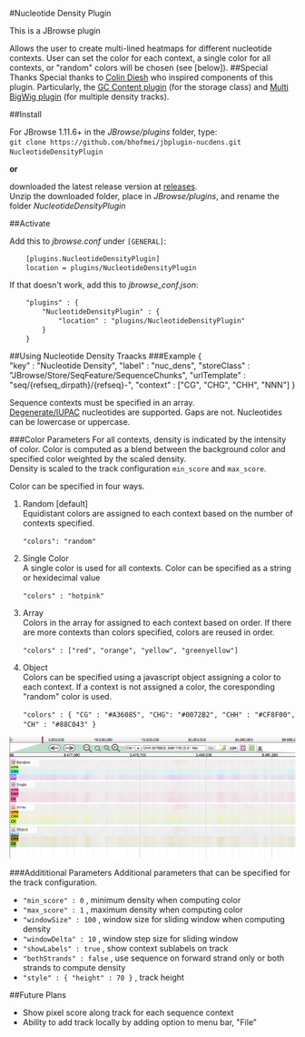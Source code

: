 #Nucleotide Density Plugin

This is a JBrowse plugin
 
Allows the user to create multi-lined heatmaps for different nucleotide contexts. User can set the color for each context, a single color for all contexts, or "random" colors will be chosen (see [below]).
##Special Thanks
Special thanks to [Colin Diesh](http://cmdcolin.github.io/) who inspired components of this plugin. Particularly, the [GC Content plugin](https://github.com/elsiklab/gccontent) (for the storage class) and [Multi BigWig plugin](https://github.com/elsiklab/multibigwig) (for multiple density tracks).

##Install

For JBrowse 1.11.6+ in the _JBrowse/plugins_ folder, type:  
`git clone https://github.com/bhofmei/jbplugin-nucdens.git NucleotideDensityPlugin`

**or**

downloaded the latest release version at [releases](https://github.com/bhofmei/jbplugin-nucdens/releases).  
Unzip the downloaded folder, place in _JBrowse/plugins_, and rename the folder _NucleotideDensityPlugin_

##Activate

Add this to _jbrowse.conf_ under `[GENERAL]`:
```
    [plugins.NucleotideDensityPlugin]
    location = plugins/NucleotideDensityPlugin
```

If that doesn't work, add this to _jbrowse_conf.json_:
```
    "plugins" : {
        "NucleotideDensityPlugin" : { 
            "location" : "plugins/NucleotideDensityPlugin"
        }
    }
```

##Using Nucleotide Density Traacks
###Example
    {  
        "key" : "Nucleotide Density",
        "label" : "nuc_dens",
        "storeClass" : "JBrowse/Store/SeqFeature/SequenceChunks",
        "urlTemplate" : "seq/{refseq_dirpath}/{refseq}-",
        "context" : ["CG", "CHG", "CHH", "NNN"]
    }
    
Sequence contexts must be specified in an array.   
[Degenerate/IUPAC](http://www.bioinformatics.org/sms/iupac.html) nucleotides are supported. Gaps are not. Nucleotides can be lowercase or uppercase.
    
###Color Parameters
For all contexts, density is indicated by the intensity of color. Color is computed as a blend between the background color and specified color weighted by the scaled density.  
Density is scaled to the track configuration `min_score` and `max_score`.
 
Color can be specified in four ways.

1. Random [default]    
Equidistant colors are assigned to each context based on the number of contexts specified. 

    `"colors": "random"`

1. Single Color    
A single color is used for all contexts. Color can be specified as a string or hexidecimal value

    `"colors" : "hotpink"`

1. Array    
Colors in the array for assigned to each context based on order. If there are more contexts than colors specified, colors are reused in order.

    `"colors" : ["red", "orange", "yellow", "greenyellow"]`

1. Object    
Colors can be specified using a javascript object assigning a color to each context. If a context is not assigned a color, the coresponding "random" color is used.

    `"colors" : { "CG" : "#A36085", "CHG": "#0072B2", "CHH" : "#CF8F00", "CH" : "#88C043" }`


![Example for color parameters](img/example_colors.png)
  
###Addititional Parameters
Additional parameters that can be specified for the track configuration.
* `"min_score" : 0`  , minimum density when computing color
* `"max_score" : 1`  , maximum density when computing color
* `"windowSize" : 100`  , window size for sliding window when computing density
* `"windowDelta" : 10`  , window step size for sliding window
* `"showLabels" : true`  , show context sublabels on track
* `"bothStrands" : false`  , use sequence on forward strand only or both strands to compute density
* `"style" : { "height" : 70 }`  , track height


##Future Plans
- Show pixel score along track for each sequence context
- Ability to add track locally by adding option to menu bar, "File"
